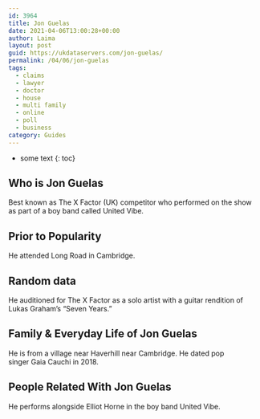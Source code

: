 ```yaml
---
id: 3964
title: Jon Guelas
date: 2021-04-06T13:00:28+00:00
author: Laima
layout: post
guid: https://ukdataservers.com/jon-guelas/
permalink: /04/06/jon-guelas
tags:
  - claims
  - lawyer
  - doctor
  - house
  - multi family
  - online
  - poll
  - business
category: Guides
---
```


* some text
{: toc}


## Who is Jon Guelas
                  
                  
                  
Best known as The X Factor (UK) competitor who performed on the show as part of a boy band called United Vibe.
                  
              
            
              
            
                
                
                
## Prior to Popularity
                  
                  
                  
He attended Long Road in Cambridge. 
                  
              
            
              
            
                
                
                
## Random data
                  
                  
                  
He auditioned for The X Factor as a solo artist with a guitar rendition of Lukas Graham&#8217;s &#8220;Seven Years.&#8221;
                  
              
            
              
            
                
                
                
## Family & Everyday Life of Jon Guelas
                  
                  
                  
He is from a village near Haverhill near Cambridge. He dated pop singer Gaia Cauchi in 2018.
                  
              
            
              
            
                
                
                
## People Related With Jon Guelas
                  
                  
                  
He performs alongside Elliot Horne in the boy band United Vibe.
                  
              
            
              
            
                
              
            
              
              
            
            
              
            
          
          
          